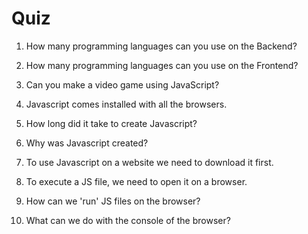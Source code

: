 # Quiz

01. How many programming languages can you use on the Backend?

02. How many programming languages can you use on the Frontend?

03. Can you make a video game using JavaScript?

04. Javascript comes installed with all the browsers.

05. How long did it take to create Javascript?

06. Why was Javascript created?

07. To use Javascript on a website we need to download it first.

08. To execute a JS file, we need to open it on a browser.

09. How can we 'run' JS files on the browser?

10. What can we do with the console of the browser?